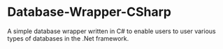 # Database-Wrapper-CSharp
A simple database wrapper written in C# to enable users to user various types of databases in the .Net framework.
